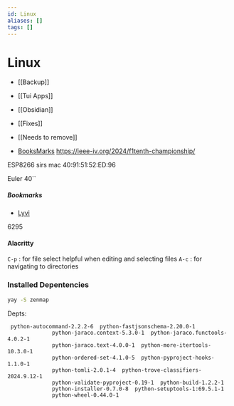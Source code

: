 ```yaml
---
id: Linux
aliases: []
tags: []
---
```


# Linux

- [[Backup]]
- [[Tui Apps]]
- [[Obsidian]]
- [[Fixes]]
- [[Needs to remove]]

- [BooksMarks](#bookmarks)
  https://ieee-iv.org/2024/f1tenth-championship/

ESP8266 sirs mac 40:91:51:52:ED:96

Euler 40``

##### Bookmarks

- [Lyvi](https://ok100.github.io/lyvi/)

6295

#### Alacritty

`C-p` : for file select helpful when editing and selecting files
`A-c` : for navigating to directories

### Installed Depentencies

```bash
yay -S zenmap
```

Depts:

```
 python-autocommand-2.2.2-6  python-fastjsonschema-2.20.0-1
              python-jaraco.context-5.3.0-1  python-jaraco.functools-4.0.2-1
              python-jaraco.text-4.0.0-1  python-more-itertools-10.3.0-1
              python-ordered-set-4.1.0-5  python-pyproject-hooks-1.1.0-1
              python-tomli-2.0.1-4  python-trove-classifiers-2024.9.12-1
              python-validate-pyproject-0.19-1  python-build-1.2.2-1
              python-installer-0.7.0-8  python-setuptools-1:69.5.1-1
              python-wheel-0.44.0-1

```
